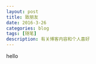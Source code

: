 ```yaml
---
layout: post
title: 致朋友
date: 2016-3-26
categories: blog
tags: [随笔]
description: 有关博客内容和个人喜好
---
```



hello
